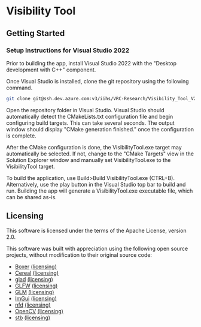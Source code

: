 # Visibility Tool

## Getting Started

### Setup Instructions for Visual Studio 2022

Prior to building the app, install Visual Studio 2022 with the "Desktop development with C++" component.

Once Visual Studio is installed, clone the git repository using the following command.
```sh
git clone git@ssh.dev.azure.com:v3/iihs/VRC-Research/Visibility_Tool_V2
```

Open the repository folder in Visual Studio. Visual Studio should automatically detect the CMakeLists.txt configuration file and begin configuring build targets. This can take several seconds. The output window should display "CMake generation finished." once the configuration is complete. 

After the CMake configuration is done, the VisibilityTool.exe target may automatically be selected. If not, change to the "CMake Targets" view in the Solution Explorer window and manually set VisibilityTool.exe to the VisibilityTool target.

To build the application, use Build>Build VisibilityTool.exe (CTRL+B). Alternatively, use the play button in the Visual Studio top bar to build and run. Building the app will generate a VisibilityTool.exe executable file, which can be shared as-is.

## Licensing

This software is licensed under the terms of the Apache License, version 2.0. 

This software was built with appreciation using the following open source projects, without modification to their original source code:

* [Boxer](https://github.com/aaronmjacobs/Boxer) [(licensing)](https://github.com/aaronmjacobs/Boxer/blob/master/LICENSE)
* [Cereal](https://USCiLab.github.io/cereal) [(licensing)](https://github.com/USCiLab/cereal/blob/master/LICENSE)
* [glad](https://github.com/Dav1dde/glad) [(licensing)](https://github.com/Dav1dde/glad/blob/glad2/LICENSE)
* [GLFW](www.glfw.org) [(licensing)](https://www.glfw.org/license.html)
* [GLM](https://github.com/g-truc/glm)  [(licensing)](https://github.com/g-truc/glm/blob/master/copying.txt)
* [ImGui](https://www.dearimgui.com/)  [(licensing)](https://github.com/ocornut/imgui/blob/master/LICENSE.txt)
* [nfd](https://github.com/btzy/nativefiledialog-extended) [(licensing)](https://github.com/btzy/nativefiledialog-extended/blob/master/LICENSE)
* [OpenCV](https://opencv.org/) [(licensing)](https://opencv.org/license/)
* [stb](https://github.com/nothings/stb) [(licensing)](https://github.com/nothings/stb/blob/master/LICENSE)


